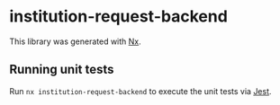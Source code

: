 # institution-request-backend

This library was generated with [Nx](https://nx.dev).

## Running unit tests

Run `nx institution-request-backend` to execute the unit tests via [Jest](https://jestjs.io).
